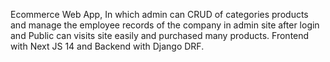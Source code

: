 Ecommerce Web App, In which admin can CRUD of categories products and manage the employee records of the company in admin site after login and Public can visits site easily and purchased many products. Frontend with Next JS 14 and Backend with Django DRF.
